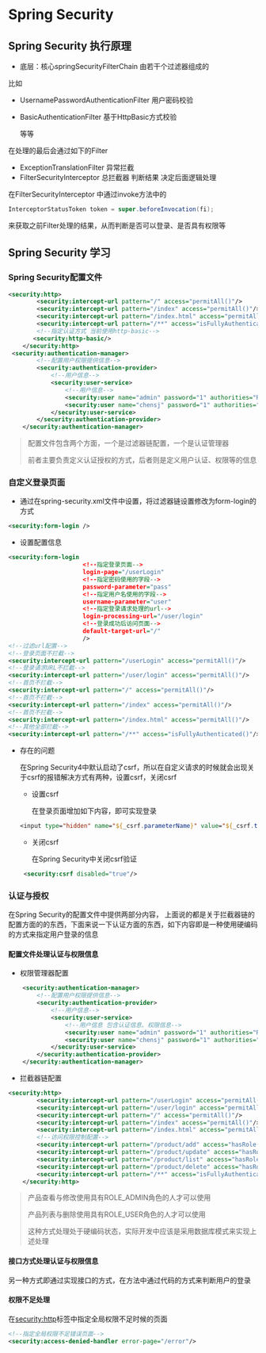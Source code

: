 # Spring Security 

## Spring Security 执行原理

* 底层：核心springSecurityFilterChain
  由若干个过滤器组成的
  

比如

* UsernamePasswordAuthenticationFilter 用户密码校验

* BasicAuthenticationFilter 基于HttpBasic方式校验

  等等

在处理的最后会通过如下的Filter

* ExceptionTranslationFilter 异常拦截
*  FilterSecurityInterceptor 总拦截器 判断结果  决定后面逻辑处理

在FilterSecurityInterceptor 中通过invoke方法中的

```java
InterceptorStatusToken token = super.beforeInvocation(fi);
```

来获取之前Filter处理的结果，从而判断是否可以登录、是否具有权限等

## Spring Security 学习

### Spring Security配置文件

```xml
<security:http>
        <security:intercept-url pattern="/" access="permitAll()"/>
        <security:intercept-url pattern="/index" access="permitAll()"/>
        <security:intercept-url pattern="/index.html" access="permitAll()"/>
        <security:intercept-url pattern="/**" access="isFullyAuthenticated()"/>
        <!--指定认证方式 当前使用http-basic-->
       <security:http-basic/>
    </security:http>
 <security:authentication-manager>
        <!--配置用户权限提供信息-->
        <security:authentication-provider>
            <!--用户信息-->
            <security:user-service>
                <!--用户信息-->
                <security:user name="admin" password="1" authorities="ROLE_ADMIN"/>
                <security:user name="chensj" password="1" authorities="ROLE_USER"/>
            </security:user-service>
        </security:authentication-provider>
    </security:authentication-manager>
```

> 配置文件包含两个方面，一个是过滤器链配置，一个是认证管理器
>
> 前者主要负责定义认证授权的方式，后者则是定义用户认证、权限等的信息

### 自定义登录页面

* 通过在spring-security.xml文件中设置，将过滤器链设置修改为form-login的方式

```xml
<security:form-login />
```

* 设置配置信息

```xml
<security:form-login  
                     <!--指定登录页面-->
                     login-page="/userLogin" 
                     <!--指定密码使用的字段-->
                     password-parameter="pass"
 					 <!--指定用户名使用的字段-->
                     username-parameter="user"
                     <!--指定登录请求处理的url-->
                     login-processing-url="/user/login"
                     <!--登录成功后访问页面-->
                     default-target-url="/"
                     />
<!--过滤url配置-->
<!--登录页面不拦截-->
<security:intercept-url pattern="/userLogin" access="permitAll()"/>
<!--登录请求URL不拦截-->
<security:intercept-url pattern="/user/login" access="permitAll()"/>
<!--首页不拦截-->
<security:intercept-url pattern="/" access="permitAll()"/>
<!--首页不拦截-->
<security:intercept-url pattern="/index" access="permitAll()"/>
<!--首页不拦截-->
<security:intercept-url pattern="/index.html" access="permitAll()"/>
<!--其他全部拦截-->
<security:intercept-url pattern="/**" access="isFullyAuthenticated()"/>
```

* 存在的问题

  在Spring Security4中默认启动了csrf，所以在自定义请求的时候就会出现关于csrf的报错解决方式有两种，设置csrf，关闭csrf

  * 设置csrf
  
    在登录页面增加如下内容，即可实现登录
  
  ```jsp
  <input type="hidden" name="${_csrf.parameterName}" value="${_csrf.token}"/>
  ```
  
  * 关闭csrf
  
    在Spring Security中关闭csrf验证
  
  ```xml
   <security:csrf disabled="true"/>
  ```

### 认证与授权

在Spring Security的配置文件中提供两部分内容， 上面说的都是关于拦截器链的配置方面的的东西，下面来说一下认证方面的东西，如下内容即是一种使用硬编码的方式来指定用户登录的信息

#### 配置文件处理认证与权限信息

* 权限管理器配置

```xml
	<security:authentication-manager>
        <!--配置用户权限提供信息-->
        <security:authentication-provider>
            <!--用户信息-->
            <security:user-service>
                <!--用户信息 包含认证信息、权限信息-->
                <security:user name="admin" password="1" authorities="ROLE_ADMIN"/>
                <security:user name="chensj" password="1" authorities="ROLE_USER"/>
            </security:user-service>
        </security:authentication-provider>
    </security:authentication-manager>
```

* 拦截器链配置

```xml
<security:http>
        <security:intercept-url pattern="/userLogin" access="permitAll()"/>
        <security:intercept-url pattern="/user/login" access="permitAll()"/>
        <security:intercept-url pattern="/" access="permitAll()"/>
        <security:intercept-url pattern="/index" access="permitAll()"/>
        <security:intercept-url pattern="/index.html" access="permitAll()"/>
        <!--访问权限控制配置-->
        <security:intercept-url pattern="/product/add" access="hasRole('ROLE_ADMIN')"/>
        <security:intercept-url pattern="/product/update" access="hasRole('ROLE_ADMIN')"/>
        <security:intercept-url pattern="/product/list" access="hasRole('ROLE_USER')"/>
        <security:intercept-url pattern="/product/delete" access="hasRole('ROLE_USER')"/>
        <security:intercept-url pattern="/**" access="isFullyAuthenticated()"/>
    </security:http>
```

> 产品查看与修改使用具有ROLE_ADMIN角色的人才可以使用
>
> 产品列表与删除使用具有ROLE_USER角色的人才可以使用
>
> 这种方式处理处于硬编码状态，实际开发中应该是采用数据库模式来实现上述处理

#### 接口方式处理认证与权限信息

另一种方式即通过实现接口的方式，在方法中通过代码的方式来判断用户的登录



#### 权限不足处理

在<security:http>标签中指定全局权限不足时候的页面

```xml
<!--指定全局权限不足错误页面-->
<security:access-denied-handler error-page="/error"/>
```

